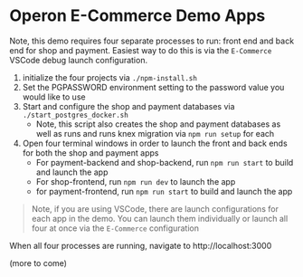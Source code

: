 # Operon E-Commerce Demo Apps

Note, this demo requires four separate processes to run: front end and back end for shop and payment. 
Easiest way to do this is via the `E-Commerce` VSCode debug launch configuration.

1. initialize the four projects via `./npm-install.sh`
2. Set the PGPASSWORD environment setting to the password value you would like to use
3. Start and configure the shop and payment databases via `./start_postgres_docker.sh`
    * Note, this script also creates the shop and payment databases as well as runs and runs knex migration via `npm run setup` for each
4. Open four terminal windows in order to launch the front and back ends for both the shop and payment apps
    * For payment-backend and shop-backend, run `npm run start` to build and launch the app
    * For shop-frontend, run `npm run dev` to launch the app
    * for payment-frontend, run `npm run start` to build and launch the app

> Note, if you are using VSCode, there are launch configurations for each app in the demo. 
> You can launch them individually or launch all four at once via the `E-Commerce` configuration

When all four processes are running, navigate to http://localhost:3000

(more to come)



























